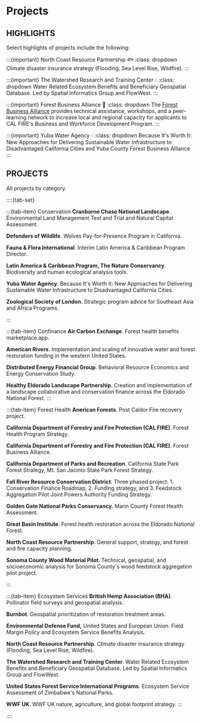 # Projects
## HIGHLIGHTS
Select highlights of projects include the following: 

:::{important} North Coast Resource Partnership 🐟
:class: dropdown
Climate disaster insurance strategy (Flooding, Sea Level Rise, Wildfire).
:::

:::{important} The Watershed Research and Training Center 💧
:class: dropdown
Water Related Ecosystem Benefits and Beneficiary Geospatial Database. Led by Spatial Informatics Group and FlowWest. 
:::

:::{important} Forest Business Alliance 🌲
:class: dropdown
The [Forest Business Alliance](https://www.forestbusinessalliance.org) provides technical assistance, workshops, and a peer-learning network to increase local and regional capacity for applicants to CAL FIRE's Business and Workforce Development Program.
:::

:::{important} Yuba Water Agency 💧
:class: dropdown
Because It's Worth It: New Approaches for Delivering Sustainable Water Infrastructure to Disadvantaged California Cities and Yuba County Forest Business Alliance
:::

## PROJECTS
All projects by category.

::::{tab-set}

:::{tab-item} Conservation
**Cranborne Chase National Landscape**. Environmental Land Management Test and Trial and Natural Capital Assessment. 

**Defenders of Wildlife**. Wolves Pay-for-Presence Program in California. 

**Fauna & Flora International**. Interim Latin America & Caribbean Program Director. 

**Latin America & Caribbean Program, The Nature Conservancy**. Biodiversity and human ecological analysis tools.

**Yuba Water Agency**. Because It's Worth It: New Approaches for Delivering Sustainable Water Infrastructure to Disadvantaged California Cities.  

**Zoological Society of London**. Strategic program advice for Southeast Asia and Africa Programs.

:::

:::{tab-item} Confinance
**Air Carbon Exchange**. Forest health benefits marketplace app. 

**American Rivers**. Implementation and scaling of innovative water and forest restoration funding in the western United States.

**Distributed Energy Financial Group**. Behavioral Resource Economics and Energy Conservation Study. 

**Healthy Eldorado Landscape Partnership**. Creation and implementation of a landscape collaborative and conservation finance across the Eldorado National Forest.
:::

:::{tab-item} Forest Health
**Anerican Forests**. Post Caldor Fire recovery project.

**California Department of Forestry and Fire Protection (CAL FIRE)**. Forest Health Program Strategy. 

**California Department of Forestry and Fire Protection (CAL FIRE)**. Forest Business Alliance.

**California Department of Parks and Recreation**. California State Park Forest Strategy, Mt. San Jacinto State Park Forest Strategy. 

**Fall River Resource Conservation District**. Three phased project: 1. Conservation Finance Roadmap, 2. Funding strategy, and 3. Feedstock Aggregation Pilot Joint Powers Authority Funding Strategy.  

**Golden Gate National Parks Conservancy**. Marin County Forest Health Assessment.  

**Great Basin Institute**. Forest health restoration across the Eldorado National Forest.

**North Coast Resource Partnership**. General support, strategy, and forest and fire capacity planning.  

**Sonoma County Wood Material Pilot**. Technical, geospatial, and socioeconomic analysis for Sonoma County's wood feedstock aggregation pilot project.  

:::

:::{tab-item} Ecosystem Services
**British Hemp Association (BHA)**. Pollinator field surveys and geospatial analysis. 

**Burnbot**. Geospatial prioritization of restoration treatment areas. 

**Environmental Defense Fund,** United States and European Union. Field Margin Policy and Ecosystem Service Benefits Analysis. 

**North Coast Resource Partnership**. Climate disaster insurance strategy (Flooding, Sea Level Rise, Wildfire).

**The Watershed Research and Training Center**. Water Related Ecosystem Benefits and Beneficiary Geospatial Database. Led by Spatial Informatics Group and FlowWest.

**United States Forest Service International Programs**. Ecosystem Service Assessment of Zimbabwe's National Parks. 

**WWF UK**. WWF UK nature, agriculture, and global footprint strategy.
:::

::::